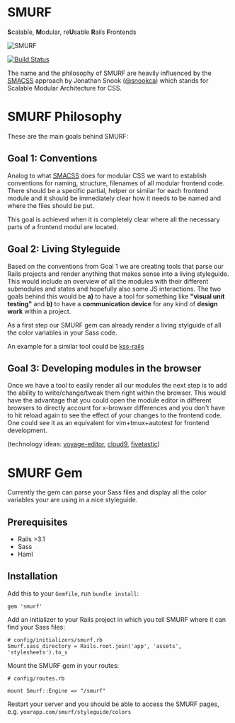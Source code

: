 SMURF
=====

**S**calable, **M**odular, re**U**sable **R**ails **F**rontends

![SMURF](https://github.com/railslove/smurf/raw/master/app/assets/images/smurf/smurf.png)

[![Build Status](https://secure.travis-ci.org/railslove/smurf.png?branch=master)](http://travis-ci.org/railslove/smurf)

The name and the philosophy of SMURF are heavily influenced by the [SMACSS](http://smacss.com) approach by Jonathan Snook ([@snookca](https://twitter.com/snookca)) which stands for Scalable Modular Architecture for CSS.


# SMURF Philosophy

These are the main goals behind SMURF:

## Goal 1:  Conventions

Analog to what [SMACSS](http://smacss.com) does for modular CSS we want to establish conventions for naming, structure, filenames of all modular frontend code.  There should be a specific partial, helper or similar for each frontend module and it should be immediately clear how it needs to be named and where the files should be put.

This goal is achieved when it is completely clear where all the necessary parts of a frontend modul are located.


## Goal 2:  Living Styleguide

Based on the conventions from Goal 1 we are creating tools that parse our Rails projects and render anything that makes sense into a living styleguide.  This would include an overview of all the modules with their different submodules and states and hopefully also some JS interactions.  The two goals behind this would be **a)** to have a tool for something like **"visual unit testing"** and **b)** to have a **communication device** for any kind of **design work** within a project.

As a first step our SMURF gem can already render a living stylguide of all the color variables in your Sass code.

An example for a similar tool could be [kss-rails](https://github.com/dewski/kss-rails)

## Goal 3: Developing modules in the browser

Once we have a tool to easily render all our modules the next step is to add the ability to write/change/tweak them right within the browser.  This would have the advantage that you could open the module editor in different browsers to directly account for x-browser differences and you don't have to hit reload again to see the effect of your changes to the frontend code.  One could see it as an equivalent for vim+tmux+autotest for frontend development.

(technology ideas: [voyage-editor](http://voyage-editor.herokuapp.com/), [cloud9](http://c9.io), [fivetastic](https://github.com/makevoid/fivetastic))


# SMURF Gem

Currently the gem can parse your Sass files and display all the color variables your are using in a nice styleguide.

## Prerequisites

* Rails >3.1
* Sass
* Haml

## Installation

Add this to your `Gemfile`, run `bundle install`:

    gem 'smurf'
    
Add an initializer to your Rails project in which you tell SMURF where it can find your Sass files:

    # config/initializers/smurf.rb
    Smurf.sass_directory = Rails.root.join('app', 'assets', 'stylesheets').to_s
    
Mount the SMURF gem in your routes:

    # config/routes.rb
    
    mount Smurf::Engine => "/smurf"
    
Restart your server and you should be able to access the SMURF pages, e.g. `yourapp.com/smurf/styleguide/colors`

